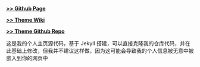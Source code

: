 **[>> Github Page](https://liliazhen669.github.io/)**

**[>> Theme Wiki](https://github.com/cotes2020/jekyll-theme-chirpy/wiki)**

**[>> Theme Github Repo](https://github.com/cotes2020/jekyll-theme-chirpy)**

这是我的个人主页源代码，基于 Jekyll 搭建，可以直接克隆我的仓库代码，并在此基础上修改，但我并不建议这样做，因为这可能会导致我的个人信息被无意中被嵌入到你的网页中
